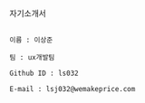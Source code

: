 자기소개서

~~~~~~~~~~~~~~~~~~~~~~~

이름 : 이상준

팀 : ux개발팀

Github ID : ls032

E-mail : lsj032@wemakeprice.com

